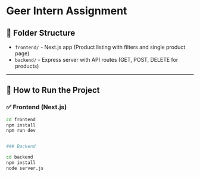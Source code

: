 # Geer Intern Assignment

## 📁 Folder Structure

- `frontend/` - Next.js app (Product listing with filters and single product page)
- `backend/` - Express server with API routes (GET, POST, DELETE for products)

---

## 🚀 How to Run the Project

### ✅ Frontend (Next.js)

```bash
cd frontend
npm install
npm run dev


### Backend

cd backend
npm install
node server.js
